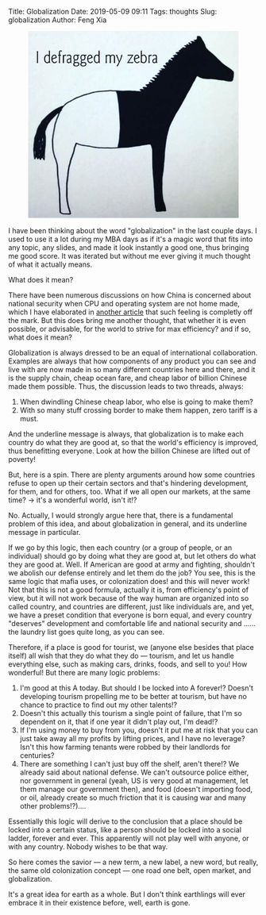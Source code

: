 Title: Globalization
Date: 2019-05-09 09:11
Tags: thoughts
Slug: globalization
Author: Feng Xia

<figure class="col l6 m6 s12">
  <img src="/images/defragment.jpg"/>
</figure>


I have been thinking about the word "globalization" in the last couple
days. I used to use it a lot during my MBA days as if it's a magic
word that fits into any topic, any slides, and made it look instantly
a good one, thus bringing me good score. It was iterated but without
me ever giving it much thought of what it actually means.

What does it mean?

There have been numerous discussions on how China is concerned about
national security when CPU and operating system are not home
made, which I have elaborated in [another article][1] that such
feeling is completly off the mark. But this does bring me another
thought, that whether it is even possible, or advisable, for the world
to strive for max efficiency? and if so, what does it mean?

Globalization is always dressed to be an equal of international
collaboration. Examples are always that how components of any product
you can see and live with are now made in so many different countries
here and there, and it is the supply chain, cheap ocean fare, and
cheap labor of billion Chinese made them possible. Thus, the
discussion leads to two threads, always:

1. When dwindling Chinese cheap labor, who else is going to make them?
2. With so many stuff crossing border to make them happen, zero tariff
   is a must.
   
And the underline message is always, that globalization is to make
each country do what they are good at, so that the world's efficiency
is improved, thus benefitting everyone. Look at how the billion
Chinese are lifted out of poverty!

But, here is a spin. There are plenty arguments around how some
countries refuse to open up their certain sectors and that's hindering
development, for them, and for others, too. What if we all open our
markets, at the same time? &rarr; it's a wonderful world, isn't it!?

No. Actually, I would strongly argue here that, there is a fundamental
problem of this idea, and about globalization in general, and its
underline message in particular.

If we go by this logic, then each country (or a group of people, or an
individual) should go by doing what they are good at, but let others
do what they are good at. Well. If American are good at army and
fighting, shouldn't we abolish our defense entirely and let them do
the job? You see, this is the same logic that mafia uses, or
colonization does! and this will never work! Not that this is not a
good formula, actually it is, from efficiency's point of view, but it
will not work because of the way human are organized into so called
country, and countries are different, just like individuals are, and
yet, we have a preset condition that everyone is born equal, and every
country "deserves" development and comfortable life and national
security and ...... the laundry list goes quite long, as you can see.

Therefore, if a place is good for tourist, we (anyone else besides
that place itself) all wish that they do what they do &mdash; tourism,
and let us handle everything else, such as making cars, drinks, foods,
and sell to you! How wonderful! But there are many logic problems:

1. I'm good at this A today. But should I be locked into A forever!?
   Doesn't developing tourism propelling me to be better at tourism,
   but have no chance to practice to find out my other talents!?
2. Doesn't this actually this tourism a single point of failure, that
   I'm so dependent on it, that if one year it didn't play out, I'm
   dead!?
3. If I'm using money to buy from you, doesn't it put me at risk that
   you can just take away all my profits by lifting prices, and I have
   no leverage? Isn't this how farming tenants were robbed by their
   landlords for centuries?
4. There are something I can't just buy off the shelf, aren't there!?
   We already said about national defense. We can't outsource police
   either, nor government in general (yeah, US is very good at
   management, let them manage our government then), and food (doesn't
   importing food, or oil, already create so much friction that it is
   causing war and many other problems!?)....

Essentially this logic will derive to the conclusion that a place
should be locked into a certain status, like a person should be locked
into a social ladder, forever and ever. This apparently will not play
well with anyone, or with any country. Nobody wishes to be that way.

So here comes the savior &mdash; a new term, a new label, a new word,
but really, the same old colonization concept &mdash; one road one
belt, open market, and globalization. 

It's a great idea for earth as a whole. But I don't think earthlings
will ever embrace it in their existence before, well, earth is gone.


[1]: {filename}/thoughts/operating%20system.md
